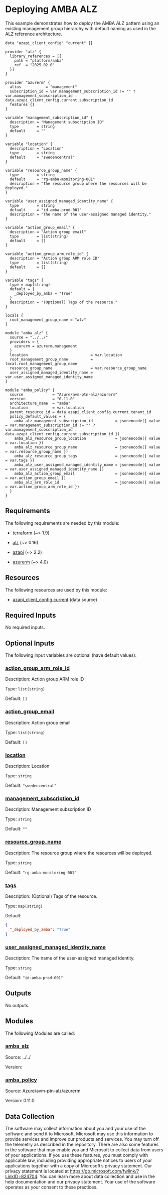 <!-- BEGIN_TF_DOCS -->
# Deploying AMBA ALZ

This example demonstrates how to deploy the AMBA ALZ pattern using an existing management group hierarchy with default naming as used in the ALZ reference architecture.

```hcl
data "azapi_client_config" "current" {}

provider "alz" {
  library_references = [{
    path = "platform/amba"
    ref  = "2025.02.0"
  }]
}

provider "azurerm" {
  alias           = "management"
  subscription_id = var.management_subscription_id != "" ? var.management_subscription_id : data.azapi_client_config.current.subscription_id
  features {}
}

variable "management_subscription_id" {
  description = "Management subscription ID"
  type        = string
  default     = ""
}

variable "location" {
  description = "Location"
  type        = string
  default     = "swedencentral"
}

variable "resource_group_name" {
  type        = string
  default     = "rg-amba-monitoring-001"
  description = "The resource group where the resources will be deployed."
}

variable "user_assigned_managed_identity_name" {
  type        = string
  default     = "id-amba-prod-001"
  description = "The name of the user-assigned managed identity."
}

variable "action_group_email" {
  description = "Action group email"
  type        = list(string)
  default     = []
}

variable "action_group_arm_role_id" {
  description = "Action group ARM role ID"
  type        = list(string)
  default     = []
}

variable "tags" {
  type = map(string)
  default = {
    _deployed_by_amba = "True"
  }
  description = "(Optional) Tags of the resource."
}

locals {
  root_management_group_name = "alz"
}

module "amba_alz" {
  source = "../../"
  providers = {
    azurerm = azurerm.management
  }
  location                            = var.location
  root_management_group_name          = local.root_management_group_name
  resource_group_name                 = var.resource_group_name
  user_assigned_managed_identity_name = var.user_assigned_managed_identity_name
}

module "amba_policy" {
  source             = "Azure/avm-ptn-alz/azurerm"
  version            = "0.11.0"
  architecture_name  = "amba"
  location           = var.location
  parent_resource_id = data.azapi_client_config.current.tenant_id
  policy_default_values = {
    amba_alz_management_subscription_id          = jsonencode({ value = var.management_subscription_id != "" ? var.management_subscription_id : data.azapi_client_config.current.subscription_id })
    amba_alz_resource_group_location             = jsonencode({ value = var.location })
    amba_alz_resource_group_name                 = jsonencode({ value = var.resource_group_name })
    amba_alz_resource_group_tags                 = jsonencode({ value = var.tags })
    amba_alz_user_assigned_managed_identity_name = jsonencode({ value = var.user_assigned_managed_identity_name })
    amba_alz_action_group_email                  = jsonencode({ value = var.action_group_email })
    amba_alz_arm_role_id                         = jsonencode({ value = var.action_group_arm_role_id })
  }
}
```

<!-- markdownlint-disable MD033 -->
## Requirements

The following requirements are needed by this module:

- <a name="requirement_terraform"></a> [terraform](#requirement\_terraform) (~> 1.9)

- <a name="requirement_alz"></a> [alz](#requirement\_alz) (~> 0.16)

- <a name="requirement_azapi"></a> [azapi](#requirement\_azapi) (~> 2.2)

- <a name="requirement_azurerm"></a> [azurerm](#requirement\_azurerm) (~> 4.0)

## Resources

The following resources are used by this module:

- [azapi_client_config.current](https://registry.terraform.io/providers/azure/azapi/latest/docs/data-sources/client_config) (data source)

<!-- markdownlint-disable MD013 -->
## Required Inputs

No required inputs.

## Optional Inputs

The following input variables are optional (have default values):

### <a name="input_action_group_arm_role_id"></a> [action\_group\_arm\_role\_id](#input\_action\_group\_arm\_role\_id)

Description: Action group ARM role ID

Type: `list(string)`

Default: `[]`

### <a name="input_action_group_email"></a> [action\_group\_email](#input\_action\_group\_email)

Description: Action group email

Type: `list(string)`

Default: `[]`

### <a name="input_location"></a> [location](#input\_location)

Description: Location

Type: `string`

Default: `"swedencentral"`

### <a name="input_management_subscription_id"></a> [management\_subscription\_id](#input\_management\_subscription\_id)

Description: Management subscription ID

Type: `string`

Default: `""`

### <a name="input_resource_group_name"></a> [resource\_group\_name](#input\_resource\_group\_name)

Description: The resource group where the resources will be deployed.

Type: `string`

Default: `"rg-amba-monitoring-001"`

### <a name="input_tags"></a> [tags](#input\_tags)

Description: (Optional) Tags of the resource.

Type: `map(string)`

Default:

```json
{
  "_deployed_by_amba": "True"
}
```

### <a name="input_user_assigned_managed_identity_name"></a> [user\_assigned\_managed\_identity\_name](#input\_user\_assigned\_managed\_identity\_name)

Description: The name of the user-assigned managed identity.

Type: `string`

Default: `"id-amba-prod-001"`

## Outputs

No outputs.

## Modules

The following Modules are called:

### <a name="module_amba_alz"></a> [amba\_alz](#module\_amba\_alz)

Source: ../../

Version:

### <a name="module_amba_policy"></a> [amba\_policy](#module\_amba\_policy)

Source: Azure/avm-ptn-alz/azurerm

Version: 0.11.0

<!-- markdownlint-disable-next-line MD041 -->
## Data Collection

The software may collect information about you and your use of the software and send it to Microsoft. Microsoft may use this information to provide services and improve our products and services. You may turn off the telemetry as described in the repository. There are also some features in the software that may enable you and Microsoft to collect data from users of your applications. If you use these features, you must comply with applicable law, including providing appropriate notices to users of your applications together with a copy of Microsoft’s privacy statement. Our privacy statement is located at <https://go.microsoft.com/fwlink/?LinkID=824704>. You can learn more about data collection and use in the help documentation and our privacy statement. Your use of the software operates as your consent to these practices.
<!-- END_TF_DOCS -->